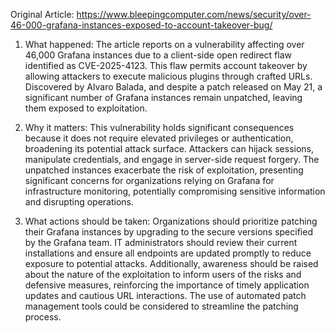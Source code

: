 Original Article: https://www.bleepingcomputer.com/news/security/over-46-000-grafana-instances-exposed-to-account-takeover-bug/

1) What happened: The article reports on a vulnerability affecting over 46,000 Grafana instances due to a client-side open redirect flaw identified as CVE-2025-4123. This flaw permits account takeover by allowing attackers to execute malicious plugins through crafted URLs. Discovered by Alvaro Balada, and despite a patch released on May 21, a significant number of Grafana instances remain unpatched, leaving them exposed to exploitation.

2) Why it matters: This vulnerability holds significant consequences because it does not require elevated privileges or authentication, broadening its potential attack surface. Attackers can hijack sessions, manipulate credentials, and engage in server-side request forgery. The unpatched instances exacerbate the risk of exploitation, presenting significant concerns for organizations relying on Grafana for infrastructure monitoring, potentially compromising sensitive information and disrupting operations.

3) What actions should be taken: Organizations should prioritize patching their Grafana instances by upgrading to the secure versions specified by the Grafana team. IT administrators should review their current installations and ensure all endpoints are updated promptly to reduce exposure to potential attacks. Additionally, awareness should be raised about the nature of the exploitation to inform users of the risks and defensive measures, reinforcing the importance of timely application updates and cautious URL interactions. The use of automated patch management tools could be considered to streamline the patching process.